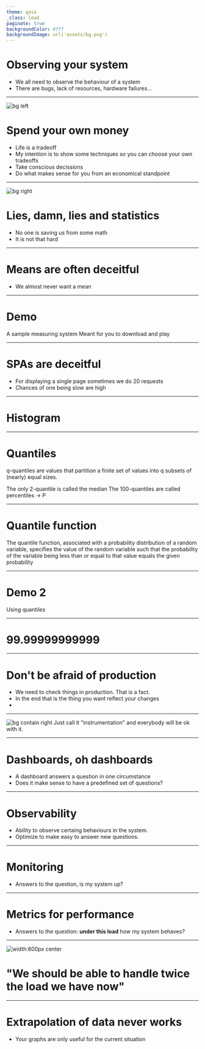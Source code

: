 ```yaml
---
theme: gaia
_class: lead
paginate: true
backgroundColor: #fff
backgroundImage: url('assets/bg.png')
---
```


# Observing your system

 - We all need to observe the behaviour of a system
 - There are bugs, lack of resources, hardware failures...

---
![bg left](./assets/money_burn.jpg)

# Spend your own money

 - Life is a tradeoff
 - My intention is to show some techniques so you can choose your own tradeoffs
 - Take conscious decissions
 - Do what makes sense for you from an economical standpoint

---

![bg right](./assets/mark_twain.jpg)
# Lies, damn, lies and statistics

 - No one is saving us from some math
 - It is not that hard

---

# Means are often deceitful

 - We almost never want a mean

---
<!-- _class: lead -->

# Demo

A sample measuring system
Meant for you to download and play

---

# SPAs are deceitful

- For displaying a single page sometimes we do 20 requests
- Chances of one being slow are high

---

# Histogram

---

# Quantiles

q-quantiles are values that partition a finite set of values into q subsets of (nearly) equal sizes.

The only 2-quantile is called the median
The 100-quantiles are called percentiles → P

---

# Quantile function

The quantile function, associated with a probability distribution of a random variable, specifies the value of the random variable such that the probability of the variable being less than or equal to that value equals the given probability

---
<!-- _class: lead -->

# Demo 2

Using quantiles

---

# 99.99999999999

---
<!-- _class: lead -->

# Don't be afraid of production

- We need to check things in production. That is a fact.
- In the end that is the thing you want reflect your changes
-

---
![bg contain right](./assets/roll_safe.jpg)
Just call it "instrumentation" and everybody will be ok with it.

---

# Dashboards, oh dashboards

- A dashboard answers a question in one circumstance
- Does it make sense to have a predefined set of questions?


---

# Observability

- Ability to observe certaing behaviours in the system.
- Optimize to make easy to answer new questions.

---

# Monitoring

- Answers to the question, is my system up?

---

# Metrics for performance

- Answers to the question: **under this load** how my system behaves?

---

<!-- backgroundColor: #000000 -->
![width:600px center](./assets/famous_last_words.jpg)

# "We should be able to handle twice the load we have now"

---

# Extrapolation of data never works

- Your graphs are only useful for the current situation